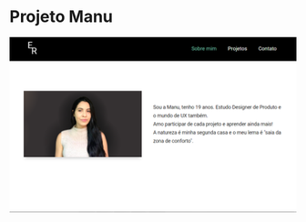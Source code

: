 # Projeto Manu
<a href="https://nikolasamorim.github.io/ProjetoManu"><img src="img/img.png" class="media-object  img-responsive img-thumbnail" target="_blank"></a>
